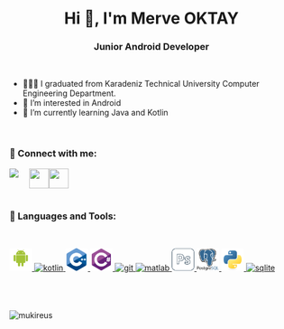 <h1 align="center">Hi 👋, I'm Merve OKTAY</h1>
<h3 align="center">Junior Android Developer</h3>
<br/> 


- 👩🏻‍🎓 I graduated from Karadeniz Technical University Computer Engineering Department.
- 👀 I’m interested in Android 
- 🌱 I’m currently learning Java and Kotlin 
<br/>


### 📩 Connect with me:

[<img align="left" width="35px" src="https://raw.githubusercontent.com/rahuldkjain/github-profile-readme-generator/master/src/images/icons/Social/linked-in-alt.svg" />][linkedin] 

[<img align="left" height="35" width="35" src="https://cdn.jsdelivr.net/npm/simple-icons@v4/icons/gmail.svg" />][gmail]

[<img align="left" height="35" width="35" src="https://raw.githubusercontent.com/rahuldkjain/github-profile-readme-generator/master/src/images/icons/Social/hackerrank.svg" />][hackerrank]

<br />

[gmail]: mailto:merve.oktay@hotmail.com 

[linkedin]: https://www.linkedin.com/in/merve-oktay-392a24207/ 

[hackerrank]: https://www.hackerrank.com/merve_oktay

<br />
<br/>


### 🔧 Languages and Tools:
<br/>
<p align="left"> <a href="https://developer.android.com" target="_blank" rel="noreferrer"> <img src="https://raw.githubusercontent.com/devicons/devicon/master/icons/android/android-original-wordmark.svg" alt="android" width="40" height="40"/> </a> <a href="https://kotlinlang.org" target="_blank" rel="noreferrer"> <img src="https://www.vectorlogo.zone/logos/kotlinlang/kotlinlang-icon.svg" alt="kotlin" width="40" height="40"/> </a>   <a href="https://www.w3schools.com/cpp/" target="_blank" rel="noreferrer"> <img src="https://raw.githubusercontent.com/devicons/devicon/master/icons/cplusplus/cplusplus-original.svg" alt="cplusplus" width="40" height="40"/> </a>  <a href="https://www.w3schools.com/cs/" target="_blank" rel="noreferrer"> <img src="https://raw.githubusercontent.com/devicons/devicon/master/icons/csharp/csharp-original.svg" alt="csharp" width="40" height="40"/> </a>  <a href="https://git-scm.com/" target="_blank" rel="noreferrer"> <img src="https://www.vectorlogo.zone/logos/git-scm/git-scm-icon.svg" alt="git" width="40" height="40"/> </a>   <a href="https://www.mathworks.com/" target="_blank" rel="noreferrer"> <img src="https://upload.wikimedia.org/wikipedia/commons/2/21/Matlab_Logo.png" alt="matlab" width="40" height="40"/> </a>  <a href="https://www.photoshop.com/en" target="_blank" rel="noreferrer"> <img src="https://raw.githubusercontent.com/devicons/devicon/master/icons/photoshop/photoshop-line.svg" alt="photoshop" width="40" height="40"/> </a>  <a href="https://www.postgresql.org" target="_blank" rel="noreferrer"> <img src="https://raw.githubusercontent.com/devicons/devicon/master/icons/postgresql/postgresql-original-wordmark.svg" alt="postgresql" width="40" height="40"/> </a>  <a href="https://www.python.org" target="_blank" rel="noreferrer"> <img src="https://raw.githubusercontent.com/devicons/devicon/master/icons/python/python-original.svg" alt="python" width="40" height="40"/> </a>  <a href="https://www.sqlite.org/" target="_blank" rel="noreferrer"> <img src="https://www.vectorlogo.zone/logos/sqlite/sqlite-icon.svg" alt="sqlite" width="40" height="40"/> </a> </p> 
<br/>
<br/>
<br/> 
<img height="160em" align="center" src="https://github-readme-stats.vercel.app/api/top-langs?username=merveoktay&show_icons=true&locale=en&layout=compact&langs_count=8&theme=tokyonight" alt="mukireus"/>



